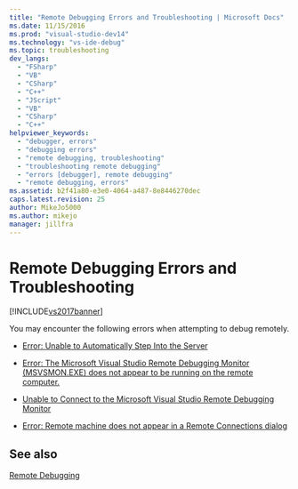 ```yaml
---
title: "Remote Debugging Errors and Troubleshooting | Microsoft Docs"
ms.date: 11/15/2016
ms.prod: "visual-studio-dev14"
ms.technology: "vs-ide-debug"
ms.topic: troubleshooting
dev_langs: 
  - "FSharp"
  - "VB"
  - "CSharp"
  - "C++"
  - "JScript"
  - "VB"
  - "CSharp"
  - "C++"
helpviewer_keywords: 
  - "debugger, errors"
  - "debugging errors"
  - "remote debugging, troubleshooting"
  - "troubleshooting remote debugging"
  - "errors [debugger], remote debugging"
  - "remote debugging, errors"
ms.assetid: b2f41a80-e3e0-4064-a487-8e8446270dec
caps.latest.revision: 25
author: MikeJo5000
ms.author: mikejo
manager: jillfra
---
```

# Remote Debugging Errors and Troubleshooting
[!INCLUDE[vs2017banner](../includes/vs2017banner.md)]

You may encounter the following errors when attempting to debug remotely.  
  
- [Error: Unable to Automatically Step Into the Server](../debugger/error-unable-to-automatically-step-into-the-server.md)  
  
- [Error: The Microsoft Visual Studio Remote Debugging Monitor (MSVSMON.EXE) does not appear to be running on the remote computer.](/visualstudio/debugger/error-remote-debugging-monitor-msvsmon-exe-does-not-appear-to-be-running?view=vs-2015)  
  
- [Unable to Connect to the Microsoft Visual Studio Remote Debugging Monitor](../debugger/unable-to-connect-to-the-microsoft-visual-studio-remote-debugging-monitor.md)  
  
- [Error: Remote machine does not appear in a Remote Connections dialog](../debugger/error-remote-machine-does-not-appear-in-a-remote-connections-dialog.md)  
  
## See also  
 [Remote Debugging](../debugger/remote-debugging.md)
